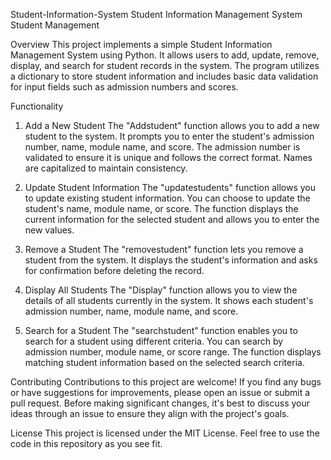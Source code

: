 Student-Information-System
Student Information Management System
Student Management

Overview
This project implements a simple Student Information Management System using Python. It allows users to add, update, remove, display, and search for student records in the system. The program utilizes a dictionary to store student information and includes basic data validation for input fields such as admission numbers and scores.

Functionality
1. Add a New Student
The "Addstudent" function allows you to add a new student to the system. It prompts you to enter the student's admission number, name, module name, and score. The admission number is validated to ensure it is unique and follows the correct format. Names are capitalized to maintain consistency.

2. Update Student Information
The "updatestudents" function allows you to update existing student information. You can choose to update the student's name, module name, or score. The function displays the current information for the selected student and allows you to enter the new values.

3. Remove a Student
The "removestudent" function lets you remove a student from the system. It displays the student's information and asks for confirmation before deleting the record.

4. Display All Students
The "Display" function allows you to view the details of all students currently in the system. It shows each student's admission number, name, module name, and score.

5. Search for a Student
The "searchstudent" function enables you to search for a student using different criteria. You can search by admission number, module name, or score range. The function displays matching student information based on the selected search criteria.

Contributing
Contributions to this project are welcome! If you find any bugs or have suggestions for improvements, please open an issue or submit a pull request. Before making significant changes, it's best to discuss your ideas through an issue to ensure they align with the project's goals.

License
This project is licensed under the MIT License. Feel free to use the code in this repository as you see fit.
